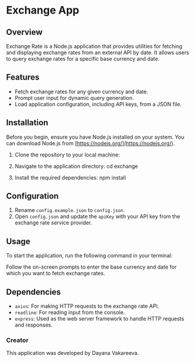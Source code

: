 # Exchange App

## Overview

Exchange Rate  is a Node.js application that provides utilities for fetching and displaying exchange rates from an external API by date. It allows users to query exchange rates for a specific base currency and date.

## Features

- Fetch exchange rates for any given currency and date.
- Prompt user input for dynamic query generation.
- Load application configuration, including API keys, from a JSON file.

## Installation

Before you begin, ensure you have Node.js installed on your system. You can download Node.js from [https://nodejs.org/](https://nodejs.org/).

1. Clone the repository to your local machine:

2. Navigate to the application directory:
  cd exchange

3. Install the required dependencies:
   npm install


## Configuration

1. Rename `config.example.json` to `config.json`.
2. Open `config.json` and update the `apiKey` with your API key from the exchange rate service provider.

## Usage

To start the application, run the following command in your terminal:

Follow the on-screen prompts to enter the base currency and date for which you want to fetch exchange rates.

## Dependencies

- `axios`: For making HTTP requests to the exchange rate API.
- `readline`: For reading input from the console.
- `express`: Used as the web server framework to handle HTTP requests and responses.

### Creator

This application was developed by Dayana Vakareeva.
